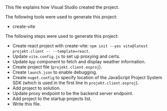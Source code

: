 This file explains how Visual Studio created the project.

The following tools were used to generate this project:
- create-vite

The following steps were used to generate this project:
- Create react project with create-vite: `npm init --yes vite@latest projekt.client -- --template=react`.
- Update `vite.config.js` to set up proxying and certs.
- Update `App` component to fetch and display weather information.
- Create project file (`projekt.client.esproj`).
- Create `launch.json` to enable debugging.
- Create `nuget.config` to specify location of the JavaScript Project System SDK (which is used in the first line in `projekt.client.esproj`).
- Add project to solution.
- Update proxy endpoint to be the backend server endpoint.
- Add project to the startup projects list.
- Write this file.
